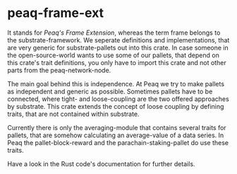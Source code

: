 # peaq-frame-ext

It stands for *Peaq's Frame Extension*, whereas the term frame belongs to the substrate-framework.
We seperate definitions and implementations, that are very generic for substrate-pallets out into
this crate. In case someone in the open-source-world wants to use some of our pallets, that depend
on this crate's trait definitions, you only have to import this crate and not other parts from the
peaq-network-node.

The main goal behind this is independence. At Peaq we try to make pallets as independent and generic
as possible. Sometimes pallets have to be connected, where tight- and loose-coupling are the two 
offered approaches by substrate. This crate extends the concept of loose coupling by defining traits,
that are not contained within substrate.

Currently there is only the averaging-module that contains several traits for pallets, that are
somehow calculating an average-value of a data series. In Peaq the pallet-block-reward and the 
parachain-staking-pallet do use these traits.

Have a look in the Rust code's documentation for further details.